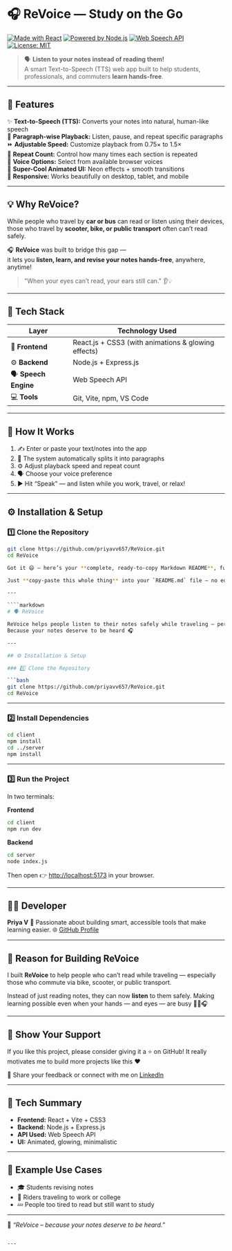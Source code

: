 # 🎧 ReVoice — Study on the Go  

[![Made with React](https://img.shields.io/badge/Made%20with-React-blue?logo=react)](https://reactjs.org/)
[![Powered by Node.js](https://img.shields.io/badge/Powered%20by-Node.js-green?logo=node.js)](https://nodejs.org/)
[![Web Speech API](https://img.shields.io/badge/Uses-Web%20Speech%20API-orange)](https://developer.mozilla.org/en-US/docs/Web/API/Web_Speech_API)
[![License: MIT](https://img.shields.io/badge/License-MIT-yellow.svg)](LICENSE)

> 🗣️ **Listen to your notes instead of reading them!**  
> A smart Text-to-Speech (TTS) web app built to help students, professionals, and commuters **learn hands-free**.

---

## 🚀 Features  

✨ **Text-to-Speech (TTS):** Converts your notes into natural, human-like speech  
🧩 **Paragraph-wise Playback:** Listen, pause, and repeat specific paragraphs  
⏩ **Adjustable Speed:** Customize playback from 0.75× to 1.5×  
🔁 **Repeat Count:** Control how many times each section is repeated  
💬 **Voice Options:** Select from available browser voices  
🎨 **Super-Cool Animated UI:** Neon effects + smooth transitions  
📱 **Responsive:** Works beautifully on desktop, tablet, and mobile  

---

## 💡 Why ReVoice?  

While people who travel by **car or bus** can read or listen using their devices,  
those who travel by **scooter, bike, or public transport** often can’t read safely.  

🎧 **ReVoice** was built to bridge this gap —  
it lets you **listen, learn, and revise your notes hands-free**, anywhere, anytime!  

> "When your eyes can’t read, your ears still can." 👂💡  

---

## 🧩 Tech Stack  

| Layer | Technology Used |
|-------|------------------|
| 🎨 **Frontend** | React.js + CSS3 (with animations & glowing effects) |
| ⚙️ **Backend** | Node.js + Express.js |
| 🗣️ **Speech Engine** | Web Speech API |
| 💻 **Tools** | Git, Vite, npm, VS Code |

---

## 🧠 How It Works  

1. ✍️ Enter or paste your text/notes into the app  
2. 🧩 The system automatically splits it into paragraphs  
3. ⚙️ Adjust playback speed and repeat count  
4. 🗣️ Choose your voice preference  
5. ▶️ Hit “Speak” — and listen while you work, travel, or relax!  

---

## ⚙️ Installation & Setup  

### 1️⃣ Clone the Repository  
```bash
git clone https://github.com/priyavv657/ReVoice.git
cd ReVoice

Got it 😄 — here’s your **complete, ready-to-copy Markdown README**, fully combined, perfectly formatted, and styled for GitHub.

Just **copy-paste this whole thing** into your `README.md` file — no editing needed!

---

````markdown
# 🗣️ ReVoice

ReVoice helps people listen to their notes safely while traveling — perfect for students, commuters, and multitaskers.  
Because your notes deserve to be heard 🎧

---

## ⚙️ Installation & Setup

### 1️⃣ Clone the Repository

```bash
git clone https://github.com/priyavv657/ReVoice.git
cd ReVoice
````

---

### 2️⃣ Install Dependencies

```bash
cd client
npm install
cd ../server
npm install
```

---

### 3️⃣ Run the Project

In two terminals:

**Frontend**

```bash
cd client
npm run dev
```

**Backend**

```bash
cd server
node index.js
```

Then open 👉 [http://localhost:5173](http://localhost:5173) in your browser.

---

## 👩‍💻 Developer

**Priya V**
💬 Passionate about building smart, accessible tools that make learning easier.
🌐 [GitHub Profile](https://github.com/priyavv657)

---

## 🧠 Reason for Building ReVoice

I built **ReVoice** to help people who can’t read while traveling —
especially those who commute via bike, scooter, or public transport.

Instead of just reading notes, they can now **listen** to them safely.
Making learning possible even when your hands — and eyes — are busy 🚴‍♀️🎧

---

## 🌟 Show Your Support

If you like this project, please consider giving it a ⭐ on GitHub!
It really motivates me to build more projects like this ❤️

🔗 Share your feedback or connect with me on [LinkedIn](https://linkedin.com)

---

## 🧰 Tech Summary

* **Frontend:** React + Vite + CSS3
* **Backend:** Node.js + Express.js
* **API Used:** Web Speech API
* **UI:** Animated, glowing, minimalistic

---

## 💬 Example Use Cases

* 🎓 Students revising notes
* 🚴 Riders traveling to work or college
* 💤 People too tired to read but still want to study

---

🌈 *“ReVoice – because your notes deserve to be heard.”*

```

---

